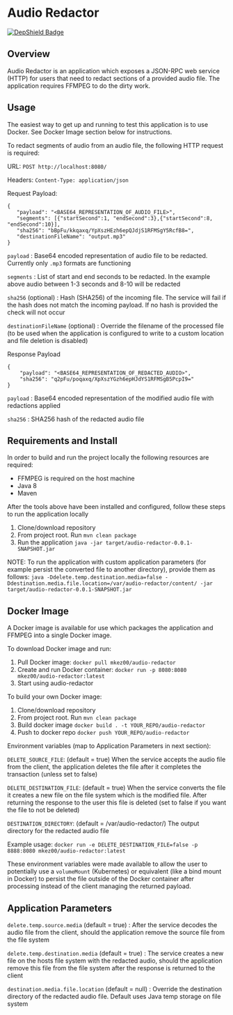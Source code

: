 Audio Redactor
=

[![DepShield Badge](https://depshield.sonatype.org/badges/mkez00/audio-redactor/depshield.svg)](https://depshield.github.io)

Overview
-

Audio Redactor is an application which exposes a JSON-RPC web service (HTTP) for users that need to redact sections of a provided audio file.  The application requires FFMPEG to do the dirty work.

Usage
-

The easiest way to get up and running to test this application is to use Docker.  See Docker Image section below for instructions.

To redact segments of audio from an audio file, the following HTTP request is required:

URL: `POST http://localhost:8080/`

Headers: `Content-Type: application/json`

Request Payload:

```
{
   "payload": "<BASE64_REPRESENTATION_OF_AUDIO_FILE>",
   "segments": [{"startSecond":1, "endSecond":3},{"startSecond":8, "endSecond":10}],
   "sha256": "bBpFu/kkqaxq/YpXszHEzh6epQJdjS1RFMSgY5RcfB8=",
   "destinationFileName": "output.mp3"
}
```

`payload` : Base64 encoded representation of audio file to be redacted.  Currently only `.mp3` formats are functioning

`segments` : List of start and end seconds to be redacted.  In the example above audio between 1-3 seconds and 8-10 will be redacted

`sha256` (optional) : Hash (SHA256) of the incoming file.  The service will fail if the hash does not match the incoming payload.  If no hash is provided the check will not occur

`destinationFileName` (optional) : Override the filename of the processed file (to be used when the application is configured to write to a custom location and file deletion is disabled)

Response Payload

```
{
    "payload": "<BASE64_REPRESENTATION_OF_REDACTED_AUDIO>",
    "sha256": "q2pFu/poqaxq/XpXszYGzh6epHJdYS1RFMSgB5PcpI9="
}
```

`payload` : Base64 encoded representation of the modified audio file with redactions applied

`sha256` : SHA256 hash of the redacted audio file

Requirements and Install
-

In order to build and run the project locally the following resources are required:

- FFMPEG is required on the host machine
- Java 8
- Maven

After the tools above have been installed and configured, follow these steps to run the application locally

1. Clone/download repository
2. From project root.  Run `mvn clean package`
3. Run the application `java -jar target/audio-redactor-0.0.1-SNAPSHOT.jar`

NOTE: To run the application with custom application parameters (for example persist the converted file to another directory), provide them as follows: `java -Ddelete.temp.destination.media=false -Ddestination.media.file.location=/var/audio-redactor/content/ -jar target/audio-redactor-0.0.1-SNAPSHOT.jar`

Docker Image
-

A Docker image is available for use which packages the application and FFMPEG into a single Docker image.

To download Docker image and run:

1. Pull Docker image: `docker pull mkez00/audio-redactor`
2. Create and run Docker container: `docker run -p 8080:8080 mkez00/audio-redactor:latest`
3. Start using audio-redactor

To build your own Docker image:

1. Clone/download repository
2. From project root.  Run `mvn clean package`
3. Build docker image `docker build . -t YOUR_REPO/audio-redactor`
4. Push to docker repo `docker push YOUR_REPO/audio-redactor`

Environment variables (map to Application Parameters in next section):

`DELETE_SOURCE_FILE`: (default = true) When the service accepts the audio file from the client, the application deletes the file after it completes the transaction (unless set to false)

`DELETE_DESTINATION_FILE`: (default = true) When the service converts the file it creates a new file on the file system which is the modified file.  After returning the response to the user this file is deleted (set to false if you want the file to not be deleted)

`DESTINATION_DIRECTORY`: (default = /var/audio-redactor/) The output directory for the redacted audio file

Example usage: `docker run -e DELETE_DESTINATION_FILE=false -p 8888:8080 mkez00/audio-redactor:latest`

These environment variables were made available to allow the user to potentially use a `volumeMount` (Kubernetes) or equivalent (like a bind mount in Docker) to persist the file outside of the Docker container after processing instead of the client managing the returned payload.

Application Parameters
-

`delete.temp.source.media` (default = true) : After the service decodes the audio file from the client, should the application remove the source file from the file system

`delete.temp.destination.media` (default = true) : The service creates a new file on the hosts file system with the redacted audio, should the application remove this file from the file system after the response is returned to the client

`destination.media.file.location` (default = null) : Override the destination directory of the redacted audio file.  Default uses Java temp storage on file system

